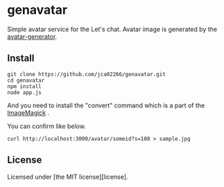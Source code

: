 # genavatar

Simple avatar service for the Let's chat.
Avatar image is generated by the [avatar-generator](https://github.com/arusanov/avatar-generator).

## Install

```
git clone https://github.com/jca02266/genavatar.git
cd genavatar
npm install
node app.js
```

And you need to install the "convert" command which is a part of the [ImageMagick](http://www.imagemagick.org/) .

You can confirm like below.

```
curl http://localhost:3000/avatar/someid?s=100 > sample.jpg
```

## License

Licensed under [the MIT license][license].
